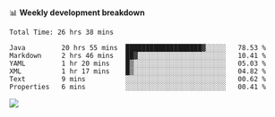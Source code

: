 

📊 **Weekly development breakdown**
<!--START_SECTION:waka-->

```text
Total Time: 26 hrs 38 mins

Java         20 hrs 55 mins  ███████████████████▓░░░░░   78.53 %
Markdown     2 hrs 46 mins   ██▓░░░░░░░░░░░░░░░░░░░░░░   10.41 %
YAML         1 hr 20 mins    █▒░░░░░░░░░░░░░░░░░░░░░░░   05.03 %
XML          1 hr 17 mins    █▒░░░░░░░░░░░░░░░░░░░░░░░   04.82 %
Text         9 mins          ░░░░░░░░░░░░░░░░░░░░░░░░░   00.62 %
Properties   6 mins          ░░░░░░░░░░░░░░░░░░░░░░░░░   00.41 %
```

<!--END_SECTION:waka-->

<p align="left" dir="auto">
  <a href="#">
    <img src="https://github-readme-stats.vercel.app/api?username=JiHongYuan&show_icons=true&inc">
  </a>
</p>
